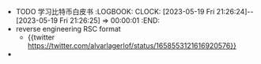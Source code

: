 - TODO 学习比特币白皮书
  :LOGBOOK:
  CLOCK: [2023-05-19 Fri 21:26:24]--[2023-05-19 Fri 21:26:25] =>  00:00:01
  :END:
- reverse engineering RSC format
	- {{twitter https://twitter.com/alvarlagerlof/status/1658553121616920576}}
-
